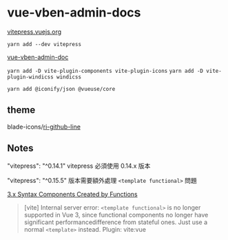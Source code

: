 # vue-vben-admin-docs

[vitepress.vuejs.org](https://vitepress.vuejs.org/guide/getting-started.html)

`yarn add --dev vitepress`

[vue-vben-admin-doc](https://anncwb.github.io/vue-vben-admin-doc/guide/introduction.html)

`yarn add -D vite-plugin-components vite-plugin-icons`
`yarn add -D vite-plugin-windicss windicss`

`yarn add @iconify/json @vueuse/core`

## theme

blade-icons/[ri-github-line](https://blade-ui-kit.com/blade-icons/ri-github-line)

## Notes

"vitepress": "^0.14.1" vitepress 必須使用 0.14.x 版本 

"vitepress": "^0.15.5" 版本需要額外處理  `<template functional>` 問題

[3.x Syntax  Components Created by Functions](https://v3.vuejs.org/guide/migration/functional-components.html#_2-x-syntax)

> [vite] Internal server error: `<template functional>` is no longer supported in Vue 3, since functional components no longer have significant performancedifference from stateful ones. Just use a normal `<template>` instead.
> Plugin: vite:vue
